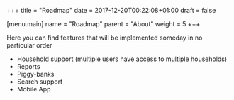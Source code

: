 +++
title = "Roadmap"
date = 2017-12-20T00:22:08+01:00
draft = false

[menu.main]
	name = "Roadmap"
	parent = "About"
	weight = 5
+++

Here you can find features that will be implemented someday in no particular order


* Household support (multiple users have access to multiple households)
* Reports
* Piggy-banks
* Search support
* Mobile App